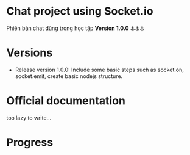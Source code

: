 # Chat project using Socket.io
Phiên bản chat dùng trong học tập
**Version 1.0.0**
:anchor::anchor::anchor:

# Versions
- Release version 1.0.0: Include some basic steps such as socket.on, socket.emit, create basic nodejs structure.

# Official documentation
too lazy to write...
# Progress

